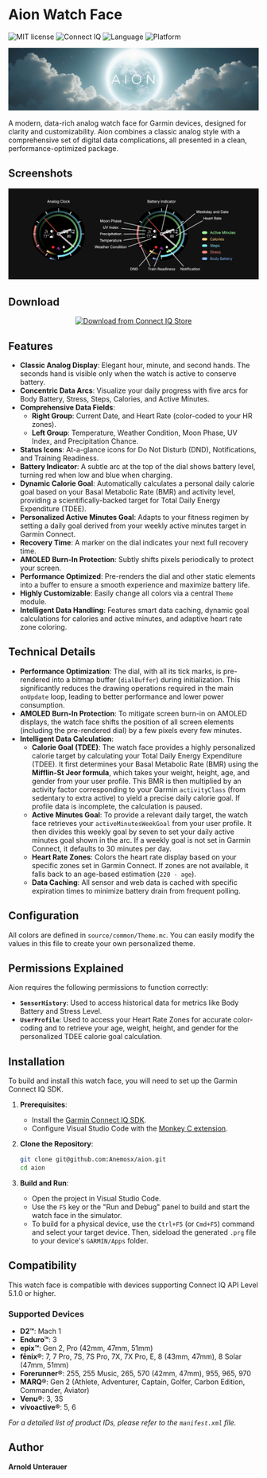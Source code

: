 # Aion Watch Face

![MIT license](https://img.shields.io/badge/license-MIT-blue)
![Connect IQ](https://img.shields.io/badge/Connect%20IQ-5.1.0%2B-blue)
![Language](https://img.shields.io/badge/Language-Monkey%20C-orange)
![Platform](https://img.shields.io/badge/Platform-Garmin-lightgrey)

![Aion Banner](docs/aion.png)

A modern, data-rich analog watch face for Garmin devices, designed for clarity and customizability. Aion combines a classic analog style with a comprehensive set of digital data complications, all presented in a clean, performance-optimized package.

## Screenshots

![Aion Watch Face Screenshot](docs/screenshot.png)

## Download

<p align="center">
  <a href="https://apps.garmin.com/apps/3e59c906-8e68-45c0-8965-697fbc755c17">
    <img alt="Download from Connect IQ Store" width="240" src="https://developer.garmin.com/static/connect-iq_badge-dark-35b152d2074fb5abd7394662f78d8a4f.svg" />
  </a>
</p>

## Features

-   **Classic Analog Display**: Elegant hour, minute, and second hands. The seconds hand is visible only when the watch is active to conserve battery.
-   **Concentric Data Arcs**: Visualize your daily progress with five arcs for Body Battery, Stress, Steps, Calories, and Active Minutes.
-   **Comprehensive Data Fields**:
    -   **Right Group**: Current Date, and Heart Rate (color-coded to your HR zones).
    -   **Left Group**: Temperature, Weather Condition, Moon Phase, UV Index, and Precipitation Chance.
-   **Status Icons**: At-a-glance icons for Do Not Disturb (DND), Notifications, and Training Readiness.
-   **Battery Indicator**: A subtle arc at the top of the dial shows battery level, turning red when low and blue when charging.
-   **Dynamic Calorie Goal**: Automatically calculates a personal daily calorie goal based on your Basal Metabolic Rate (BMR) and activity level, providing a scientifically-backed target for Total Daily Energy Expenditure (TDEE).
-   **Personalized Active Minutes Goal**: Adapts to your fitness regimen by setting a daily goal derived from your weekly active minutes target in Garmin Connect.
-   **Recovery Time**: A marker on the dial indicates your next full recovery time.
-   **AMOLED Burn-In Protection**: Subtly shifts pixels periodically to protect your screen.
-   **Performance Optimized**: Pre-renders the dial and other static elements into a buffer to ensure a smooth experience and maximize battery life.
-   **Highly Customizable**: Easily change all colors via a central `Theme` module.
-   **Intelligent Data Handling**: Features smart data caching, dynamic goal calculations for calories and active minutes, and adaptive heart rate zone coloring.

## Technical Details

-   **Performance Optimization**: The dial, with all its tick marks, is pre-rendered into a bitmap buffer (`dialBuffer`) during initialization. This significantly reduces the drawing operations required in the main `onUpdate` loop, leading to better performance and lower power consumption.
-   **AMOLED Burn-In Protection**: To mitigate screen burn-in on AMOLED displays, the watch face shifts the position of all screen elements (including the pre-rendered dial) by a few pixels every few minutes.
-   **Intelligent Data Calculation**:
    -   **Calorie Goal (TDEE)**: The watch face provides a highly personalized calorie target by calculating your Total Daily Energy Expenditure (TDEE). It first determines your Basal Metabolic Rate (BMR) using the **Mifflin-St Jeor formula**, which takes your weight, height, age, and gender from your user profile. This BMR is then multiplied by an activity factor corresponding to your Garmin `activityClass` (from sedentary to extra active) to yield a precise daily calorie goal. If profile data is incomplete, the calculation is paused.
    -   **Active Minutes Goal**: To provide a relevant daily target, the watch face retrieves your `activeMinutesWeekGoal` from your user profile. It then divides this weekly goal by seven to set your daily active minutes goal shown in the arc. If a weekly goal is not set in Garmin Connect, it defaults to 30 minutes per day.
    -   **Heart Rate Zones**: Colors the heart rate display based on your specific zones set in Garmin Connect. If zones are not available, it falls back to an age-based estimation (`220 - age`).
    -   **Data Caching**: All sensor and web data is cached with specific expiration times to minimize battery drain from frequent polling.

## Configuration

All colors are defined in `source/common/Theme.mc`. You can easily modify the values in this file to create your own personalized theme.

## Permissions Explained

Aion requires the following permissions to function correctly:

-   **`SensorHistory`**: Used to access historical data for metrics like Body Battery and Stress Level.
-   **`UserProfile`**: Used to access your Heart Rate Zones for accurate color-coding and to retrieve your age, weight, height, and gender for the personalized TDEE calorie goal calculation.

## Installation

To build and install this watch face, you will need to set up the Garmin Connect IQ SDK.

1.  **Prerequisites**:
    -   Install the [Garmin Connect IQ SDK](https://developer.garmin.com/connect-iq/sdk/).
    -   Configure Visual Studio Code with the [Monkey C extension](https://marketplace.visualstudio.com/items?itemName=garmin.monkey-c).

2.  **Clone the Repository**:
    ```bash
    git clone git@github.com:Anemosx/aion.git
    cd aion
    ```

3.  **Build and Run**:
    -   Open the project in Visual Studio Code.
    -   Use the `F5` key or the "Run and Debug" panel to build and start the watch face in the simulator.
    -   To build for a physical device, use the `Ctrl+F5` (or `Cmd+F5`) command and select your target device. Then, sideload the generated `.prg` file to your device's `GARMIN/Apps` folder.

## Compatibility

This watch face is compatible with devices supporting Connect IQ API Level 5.1.0 or higher.

### Supported Devices

-   **D2™**: Mach 1
-   **Enduro™**: 3
-   **epix™**: Gen 2, Pro (42mm, 47mm, 51mm)
-   **fēnix®**: 7, 7 Pro, 7S, 7S Pro, 7X, 7X Pro, E, 8 (43mm, 47mm), 8 Solar (47mm, 51mm)
-   **Forerunner®**: 255, 255 Music, 265, 570 (42mm, 47mm), 955, 965, 970
-   **MARQ®**: Gen 2 (Athlete, Adventurer, Captain, Golfer, Carbon Edition, Commander, Aviator)
-   **Venu®**: 3, 3S
-   **vívoactive®**: 5, 6

*For a detailed list of product IDs, please refer to the `manifest.xml` file.*

## Author

**Arnold Unterauer**
